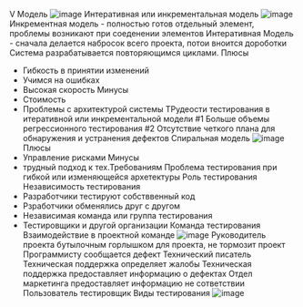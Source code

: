 V Модель 
![image](https://user-images.githubusercontent.com/97594421/213662215-c1ffa4b6-c688-4851-9688-fa2f38739b70.png)
Интеративная или инкрементальная модель
![image](https://user-images.githubusercontent.com/97594421/213662530-c2feb619-5bbf-40b6-a9a4-0fea8dc14264.png)
Инкрементная модель - полностью готов отдельный элемент, проблемы возникают при соеденении элементов
Интеративная Модель - сначала делается набросок всего проекта, потои вноится дороботки
Система разрабатывается повторяющимся циклами.
Плюсы
* Гибкость в принятии изменений
* Учимся на ошибках
* Высокая скорость
Минусы
* Стоимость
* Проблемы с архитектурой системы
ТРудеости тестирования в итеративной или инкрементальной модели
#1 Больше объемы регрессионного тестирования
#2 Отсутствие четкого плана для обнаружения и устранения дефектов
Спиральная модель
![image](https://user-images.githubusercontent.com/97594421/213664594-1a254891-2b02-474a-851c-72cadac57f10.png)
Плюсы 
* Управление рисками
Минусы
* трудный подход к тех.Требованиям
Проблема тестирования при гибкой или изменяющейся архетектуры
Роль тестирования
Независимость тестирования
* Разработчики тестируют собстввенный код
* Рзработчики обменялись друг с другом
* Независимая команда или группа тестирования
* Тестировщики и другой организации
Команда тестирования
Взаимодействие в проектной команде
![image](https://user-images.githubusercontent.com/97594421/213667271-ade4bc34-1a70-4013-9cd4-9edd845d09a8.png)
Руководитель проекта бутылочным горлышком для проекта, не тормозит проект
Программисту сообщается дефект
Технический писатель 
Техническая поддержка определяет жалобы
Техническая поддержка предоставляет информацию о дефектах
Отдел маркетинга предоставляет информацию не сответствии
Пользователь тестировщик 
Виды тестирования
![image](https://user-images.githubusercontent.com/97594421/213669763-1df5a4d2-945b-4648-bfb2-4c6ca59e2c6b.png)
